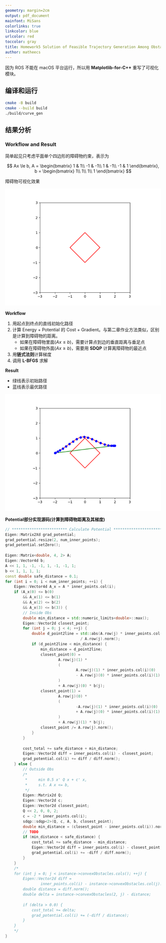 ```yaml
---
geometry: margin=2cm
output: pdf_document
mainfont: MiSans
colorlinks: true
linkcolor: blue
urlcolor: red
toccolor: gray
title: Homework5 Solution of Feasible Trajectory Generation Among Obstacles
author: matheecs
---
```


因为 ROS 不能在 macOS 平台运行，所以用 **Matplotlib-for-C++** 重写了可视化模块。

## 编译和运行

```bash
cmake -B build
cmake --build build
./build/curve_gen
```

## 结果分析

### Workflow and Result

简单起见只考虑平面单个四边形的障碍物约束，表示为

$$
Ax \le b,
A = 
\begin{bmatrix}
 1 &  1\\
-1 & -1\\
 1 & -1\\
-1 &  1
\end{bmatrix},
b =
\begin{bmatrix}
1\\
1\\
1\\
1
\end{bmatrix}
$$

障碍物可视化效果

![](imgs/obs.png)

**Workflow**

1. 用起点到终点的直线初始化路径
2. 计算 Energy + Potential 的 Cost + Gradient。与第二章作业方法类似，区别是计算到障碍物的距离。
   - 如果在障碍物里面($Ax \le b$)，需要计算点到边的垂直距离与垂足点
   - 如果在障碍物外面($Ax \ge b$)，需要用 **SDQP** 计算离障碍物的最近点
3. 用**链式法则**计算梯度
4. 调用 **L-BFGS** 求解

**Result**

- 绿线表示初始路径
- 蓝线表示最优路径

![](imgs/result.png)

**Potential部分实现源码(计算到障碍物距离及其梯度)**

```c++
// ************************* Calculate Potential *************************
Eigen::Matrix2Xd grad_potential;
grad_potential.resize(2, num_inner_points);
grad_potential.setZero();

Eigen::Matrix<double, 4, 2> A;
Eigen::Vector4d b;
A << 1, 1, -1, -1, 1, -1, -1, 1;
b << 1, 1, 1, 1;
const double safe_distance = 0.1;
for (int i = 0; i < num_inner_points; ++i) {
    Eigen::Vector4d A_x = A * inner_points.col(i);
    if (A_x(0) <= b(0)
        && A_x(1) <= b(1)
        && A_x(2) <= b(2)
        && A_x(3) <= b(3)) {
        // Inside Obs
        double min_distance = std::numeric_limits<double>::max();
        Eigen::Vector2d closest_point;
        for (int j = 0; j < 4; ++j) {
            double d_point2line = std::abs(A.row(j) * inner_points.col(i) - b(j))
                                  / A.row(j).norm();
            if (d_point2line < min_distance) {
                min_distance = d_point2line;
                closest_point(0) =
                        A.row(j)(1) *
                        (
                                A.row(j)(1) * inner_points.col(i)(0)
                                - A.row(j)(0) * inner_points.col(i)(1)
                        )
                        + A.row(j)(0) * b(j);
                closest_point(1) =
                        A.row(j)(0) *
                        (
                                -A.row(j)(1) * inner_points.col(i)(0)
                                + A.row(j)(0) * inner_points.col(i)(1)
                        )
                        + A.row(j)(1) * b(j);
                closest_point /= A.row(j).norm();
            }
        }

        cost_total += safe_distance + min_distance;
        Eigen::Vector2d diff = inner_points.col(i) - closest_point;
        grad_potential.col(i) += diff / diff.norm();
    } else {
        // Outside Obs
        /*
         *     min 0.5 x' Q x + c' x,
         *     s.t. A x <= b,
         */
        Eigen::Matrix2d Q;
        Eigen::Vector2d c;
        Eigen::Vector2d closest_point;
        Q << 2, 0, 0, 2;
        c = -2 * inner_points.col(i);
        sdqp::sdqp<2>(Q, c, A, b, closest_point);
        double min_distance = (closest_point - inner_points.col(i)).norm();
        // TODO
        if (min_distance < safe_distance) {
            cost_total += safe_distance - min_distance;
            Eigen::Vector2d diff = inner_points.col(i) - closest_point;
            grad_potential.col(i) += -diff / diff.norm();
        }
    }
    /*
    for (int j = 0; j < instance->convexObstacles.cols(); ++j) {
        Eigen::Vector2d diff =
                inner_points.col(i) - instance->convexObstacles.col(j).head(2);
        double distance = diff.norm();
        double delta = instance->convexObstacles(2, j) - distance;

        if (delta > 0.0) {
            cost_total += delta;
            grad_potential.col(i) += (-diff / distance);
        }
    }
    */
}
```
